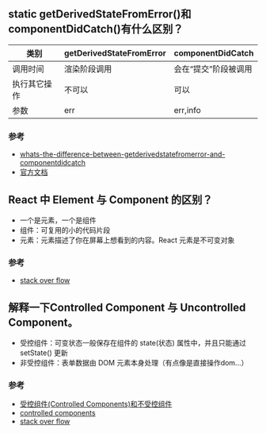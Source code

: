 ## static getDerivedStateFromError()和componentDidCatch()有什么区别？

| 类别     | getDerivedStateFromError | componentDidCatch |
| ------ | ------------------------ | ----------------- |
| 调用时间   | 渲染阶段调用                   | 会在“提交”阶段被调用       |
| 执行其它操作 | 不可以                      | 可以                |
| 参数     | err                      | err,info          |

### 参考

-   [whats-the-difference-between-getderivedstatefromerror-and-componentdidcatch](https://stackoverflow.com/questions/52962851/whats-the-difference-between-getderivedstatefromerror-and-componentdidcatch)
-   [官方文档](https://zh-hans.reactjs.org/docs/react-component.html#static-getderivedstatefromerror)

## React 中 Element 与 Component 的区别？

-   一个是元素，一个是组件
-   组件：可复用的小的代码片段
-   元素：元素描述了你在屏幕上想看到的内容。React 元素是不可变对象

### 参考

-   [stack over flow](https://stackoverflow.com/questions/30971395/difference-between-react-component-and-react-element)

## 解释一下Controlled Component 与 Uncontrolled Component。

-   受控组件：可变状态一般保存在组件的 state(状态) 属性中，并且只能通过 setState() 更新
-   非受控组件：表单数据由 DOM 元素本身处理（有点像是直接操作dom...）

### 参考

-   [受控组件(Controlled Components)和不受控组件](https://segmentfault.com/a/1190000011004617)
-   [controlled components](https://reactjs.org/docs/forms.html#controlled-components)
-   [stack over flow](https://stackoverflow.com/questions/42522515/what-are-controlled-components-and-uncontrolled-components)
